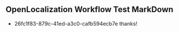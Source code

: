 ## OpenLocalization Workflow Test MarkDown
* 26fc1f83-879c-41ed-a3c0-cafb594ecb7e thanks!

<!--HONumber=Oct16_HO4-->



